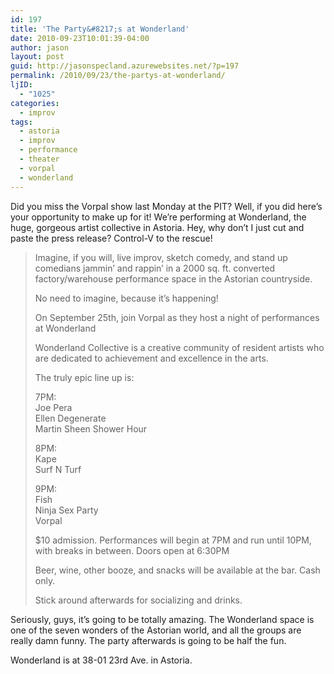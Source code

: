 ```yaml
---
id: 197
title: 'The Party&#8217;s at Wonderland'
date: 2010-09-23T10:01:39-04:00
author: jason
layout: post
guid: http://jasonspecland.azurewebsites.net/?p=197
permalink: /2010/09/23/the-partys-at-wonderland/
ljID:
  - "1025"
categories:
  - improv
tags:
  - astoria
  - improv
  - performance
  - theater
  - vorpal
  - wonderland
---
```

Did you miss the Vorpal show last Monday at the PIT? Well, if you did here&#8217;s your opportunity to make up for it! We&#8217;re performing at Wonderland, the huge, gorgeous artist collective in Astoria. Hey, why don&#8217;t I just cut and paste the press release? Control-V to the rescue!

> Imagine, if you will, live improv, sketch comedy, and stand up comedians jammin&#8217; and rappin&#8217; in a 2000 sq. ft. converted factory/warehouse performance space in the Astorian countryside.
> 
> No need to imagine, because it&#8217;s happening!
> 
> On September 25th, join Vorpal as they host a night of performances at Wonderland
> 
> Wonderland Collective is a creative community of resident artists who are dedicated to achievement and excellence in the arts. 
> 
> The truly epic line up is:
> 
> 7PM:  
> Joe Pera  
> Ellen Degenerate  
> Martin Sheen Shower Hour 
> 
> 8PM:  
> Kape  
> Surf N Turf 
> 
> 9PM:  
> Fish  
> Ninja Sex Party  
> Vorpal 
> 
> $10 admission. Performances will begin at 7PM and run until 10PM, with breaks in between. Doors open at 6:30PM
> 
> Beer, wine, other booze, and snacks will be available at the bar. Cash only.
> 
> Stick around afterwards for socializing and drinks. 

Seriously, guys, it&#8217;s going to be totally amazing. The Wonderland space is one of the seven wonders of the Astorian world, and all the groups are really damn funny. The party afterwards is going to be half the fun.

Wonderland is at 38-01 23rd Ave. in Astoria.
